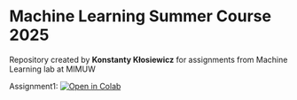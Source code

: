 # Machine Learning Summer Course 2025
Repository created by **Konstanty Kłosiewicz** for assignments from Machine Learning lab at MIMUW 

Assignment1: [![Open in Colab](https://colab.research.google.com/assets/colab-badge.svg)](https://colab.research.google.com/github/Kos261/ML25/blob/main/Lab1/Assignment1.ipynb)
